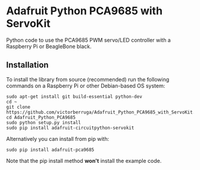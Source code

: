 # Adafruit Python PCA9685 with ServoKit
Python code to use the PCA9685 PWM servo/LED controller with a Raspberry Pi or BeagleBone black.

## Installation

To install the library from source (recommended) run the following commands on a Raspberry Pi or other Debian-based OS system:

    sudo apt-get install git build-essential python-dev
    cd ~
    git clone https://github.com/victorberruga/Adafruit_Python_PCA9685_with_ServoKit.git
    cd Adafruit_Python_PCA9685
    sudo python setup.py install
    sudo pip install adafruit-circuitpython-servokit

Alternatively you can install from pip with:

    sudo pip install adafruit-pca9685

Note that the pip install method **won't** install the example code.
